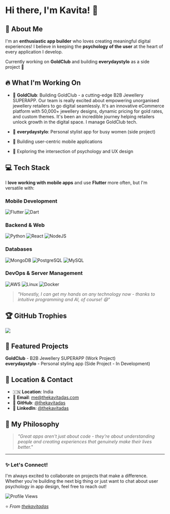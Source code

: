 # Hi there, I'm Kavita! 👋

## 🚀 About Me

I'm an **enthusiastic app builder** who loves creating meaningful digital experiences! I believe in keeping the **psychology of the user** at the heart of every application I develop.

Currently working on **GoldClub** and building **everydaystylo** as a side project 💫

## 🔥 What I'm Working On

- 💎 **GoldClub**: Building GoldClub - a cutting-edge B2B Jewellery SUPERAPP. Our team is really excited about empowering unorganised jewellery retailers to go digital seamlessly. It's an innovative eCommerce platform with 50,000+ jewellery designs, dynamic pricing for gold rates, and custom themes. It's been an incredible journey helping retailers unlock growth in the digital space. I manage GoldClub tech.

- 🎯 **everydaystylo**: Personal stylist app for busy women (side project)
- 📱 Building user-centric mobile applications  
- 🧠 Exploring the intersection of psychology and UX design

## 💻 Tech Stack

I **love working with mobile apps** and use **Flutter** more often, but I'm versatile with:

### Mobile Development
![Flutter](https://img.shields.io/badge/Flutter-%2302569B.svg?style=for-the-badge&logo=Flutter&logoColor=white)
![Dart](https://img.shields.io/badge/dart-%230175C2.svg?style=for-the-badge&logo=dart&logoColor=white)

### Backend & Web
![Python](https://img.shields.io/badge/python-3670A0?style=for-the-badge&logo=python&logoColor=ffdd54)
![React](https://img.shields.io/badge/react-%2320232a.svg?style=for-the-badge&logo=react&logoColor=%2361DAFB)
![NodeJS](https://img.shields.io/badge/node.js-6DA55F?style=for-the-badge&logo=node.js&logoColor=white)

### Databases
![MongoDB](https://img.shields.io/badge/MongoDB-%234ea94b.svg?style=for-the-badge&logo=mongodb&logoColor=white)
![PostgreSQL](https://img.shields.io/badge/postgres-%23316192.svg?style=for-the-badge&logo=postgresql&logoColor=white)
![MySQL](https://img.shields.io/badge/mysql-%2300f.svg?style=for-the-badge&logo=mysql&logoColor=white)

### DevOps & Server Management
![AWS](https://img.shields.io/badge/AWS-%23FF9900.svg?style=for-the-badge&logo=amazon-aws&logoColor=white)
![Linux](https://img.shields.io/badge/Linux-FCC624?style=for-the-badge&logo=linux&logoColor=black)
![Docker](https://img.shields.io/badge/docker-%230db7ed.svg?style=for-the-badge&logo=docker&logoColor=white)

> *"Honestly, I can get my hands on any technology now - thanks to intuitive programming and AI, of course! 😄"*

## 🏆 GitHub Trophies
![](https://github-profile-trophy.vercel.app/?username=thekavitadas&theme=radical&no-frame=true&no-bg=true&margin-w=4&column=6&rank=SECRET,SSS,SS,S,AAA,AA,A,B,C)

## 🌟 Featured Projects

**GoldClub** - B2B Jewellery SUPERAPP (Work Project)  
**everydaystylo** - Personal styling app (Side Project - In Development)

## 📍 Location & Contact

- 🇮🇳 **Location**: India
- 📧 **Email**: [me@thekavitadas.com](mailto:me@thekavitadas.com)
- 💼 **GitHub**: [@thekavitadas](https://github.com/thekavitadas)
- 💼 **LinkedIn**: [@thekavitadas](https://www.linkedin.com/in/thekavitadas/)

## 🎯 My Philosophy

> *"Great apps aren't just about code - they're about understanding people and creating experiences that genuinely make their lives better."*

---

### ✨ Let's Connect!

I'm always excited to collaborate on projects that make a difference. Whether you're building the next big thing or just want to chat about user psychology in app design, feel free to reach out!

![Profile Views](https://komarev.com/ghpvc/?username=thekavitadas&color=brightgreen)

⭐️ *From [thekavitadas](https://github.com/thekavitadas)*
